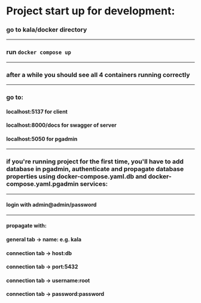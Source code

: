 # Project start up for development:
### go to kala/docker directory
-----
### run ``` docker compose up ```
-----
### after a while you should see all 4 containers running correctly
-----
### go to: 
#### localhost:5137 for client
#### localhost:8000/docs for swagger of server
#### localhost:5050 for pgadmin
-----
### if you're running project for the first time, you'll have to add database in pgadmin, authenticate and propagate database properties using docker-compose.yaml.db and docker-compose.yaml.pgadmin services:
-----
#### login with admin@admin/password
-----
#### propagate with:
#### general tab -> name: e.g. kala
#### connection tab -> host:db
#### connection tab -> port:5432
#### connection tab -> username:root
#### connection tab -> password:password
